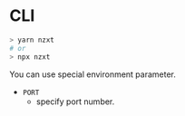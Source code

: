 # CLI

```bash
> yarn nzxt
# or
> npx nzxt
```

You can use special environment parameter.

* `PORT`
    * specify port number.

